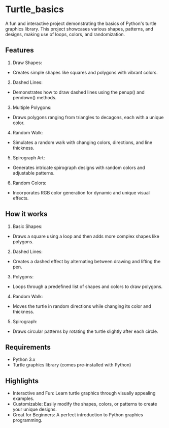 # Turtle_basics
A fun and interactive project demonstrating the basics of Python's turtle graphics library. This project showcases various shapes, patterns, and designs, making use of loops, colors, and randomization.

## Features
1. Draw Shapes:
- Creates simple shapes like squares and polygons with vibrant colors.
2. Dashed Lines:
- Demonstrates how to draw dashed lines using the penup() and pendown() methods.
3. Multiple Polygons:
- Draws polygons ranging from triangles to decagons, each with a unique color.
4. Random Walk:
- Simulates a random walk with changing colors, directions, and line thickness.
5. Spirograph Art:
- Generates intricate spirograph designs with random colors and adjustable patterns.
6. Random Colors:
- Incorporates RGB color generation for dynamic and unique visual effects.

## How it works
1. Basic Shapes:
- Draws a square using a loop and then adds more complex shapes like polygons.
2. Dashed Lines:
- Creates a dashed effect by alternating between drawing and lifting the pen.
3. Polygons:
- Loops through a predefined list of shapes and colors to draw polygons.
4. Random Walk:
- Moves the turtle in random directions while changing its color and thickness.
5. Spirograph:
- Draws circular patterns by rotating the turtle slightly after each circle.

## Requirements
- Python 3.x
- Turtle graphics library (comes pre-installed with Python)

## Highlights
- Interactive and Fun: Learn turtle graphics through visually appealing examples.
- Customizable: Easily modify the shapes, colors, or patterns to create your unique designs.
- Great for Beginners: A perfect introduction to Python graphics programming.
